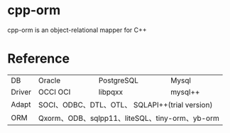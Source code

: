 # cpp-orm
 cpp-orm is an object-relational mapper for C++
# Reference

<table>
   <tr>
      <td>DB</td>
      <td>Oracle</td>
      <td>PostgreSQL</td>
      <td>Mysql</td>
   </tr>
   <tr>
      <td>Driver</td>
      <td>OCCI OCI</td>
      <td>libpqxx</td>
      <td>mysql++</td>
   </tr>
   <tr>
      <td>Adapt</td>
      <td colspan="3"> SOCI、ODBC、DTL、OTL、 SQLAPI++(trial version) </td>
   </tr>
      <tr>
      <td>ORM</td>
      <td colspan="3"> Qxorm、ODB、sqlpp11、liteSQL、tiny-orm、yb-orm </td>
   </tr>
</table>
